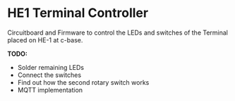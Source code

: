 # HE1 Terminal Controller

Circuitboard and Firmware to control the LEDs and switches of the Terminal placed on HE-1 at c-base.
 
**TODO:**
 
 * Solder remaining LEDs
 * Connect the switches
 * Find out how the second rotary switch works
 * MQTT implementation
